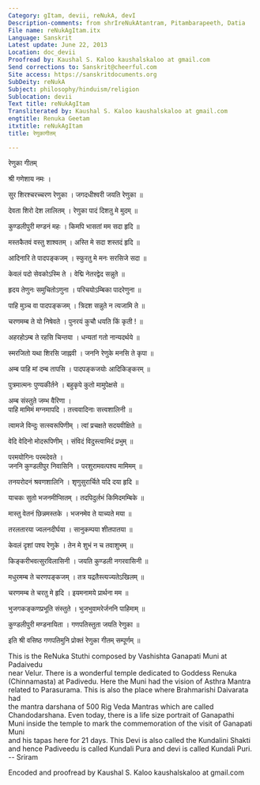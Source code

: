```yaml
---
Category: gItam, devii, reNukA, devI
Description-comments: from shrIreNukAtantram, Pitambarapeeth, Datia
File name: reNukAgItam.itx
Language: Sanskrit
Latest update: June 22, 2013
Location: doc_devii
Proofread by: Kaushal S. Kaloo kaushalskaloo at gmail.com
Send corrections to: Sanskrit@cheerful.com
Site access: https://sanskritdocuments.org
SubDeity: reNukA
Subject: philosophy/hinduism/religion
Sublocation: devii
Text title: reNukAgItam
Transliterated by: Kaushal S. Kaloo kaushalskaloo at gmail.com
engtitle: Renuka Geetam
itxtitle: reNukAgItam
title: रेणुकागीतम्

---
```

  
 रेणुका गीतम्   
  
श्री गणेशाय नमः ।  
  
सुर शिरश्चरच्चरण रेणुका । जगदधीश्वरी जयति रेणुका ॥  
  
देवता शिरो देश लालितम् । रेणुका पादं दिशतु मे मुदम् ॥  
  
कुण्डलीपुरी मण्डनं महः । किमपि भासतां मम सदा हृदि ॥  
  
मस्तकैतवं वस्तु शाश्वतम् । अस्ति मे सदा शस्तदं हृदि ॥  
  
आदिनारि ते पादपङ्कजम् । स्फुरतु मे मनः सरसिजे सदा ॥  
  
केवलं पदो सेवकोऽस्मि ते । वेद्मि नेतरद्वेद सन्नुते ॥  
  
हृदय तेणुनः समुचितोऽणुना । परिचयोऽम्बिका पादरेणुना ॥  
  
पाहि मुञ्च वा पादपङ्कजम् । त्रिदश सन्नुते न त्यजामि ते ॥  
  
चरणमम्ब ते यो निषेवते । पुनरयं कुचौ धयति किं कृती ! ॥  
  
अहरहोऽम्ब ते रहसि चिन्तया । धन्यतां गतो नान्यदर्थये ॥  
  
स्मरजितो यथा शिरसि जाह्नवी । जननि रेणुके मनसि ते कृपा ॥  
  
अम्ब पाहि मां दम्ब तापसि । पादपङ्कजयोः आदिकिङ्करम् ॥  
  
पुत्रमात्मनः पुण्यकीर्तने । बहुकृपे कुतो मामुपेक्षसे ॥  
  
अम्ब संस्तुते जम्भ वैरिणा ।  
पाहि मामिमं मग्नमापदि । तत्त्ववादिनाः सत्त्वशालिनी ॥  
  
त्वामजे विन्दुः सत्स्वरूपिणीम् । त्वां प्रचक्षते सदयवीक्षिते ॥  
  
वेदि वेदिनो मोदरूपिणीम् । संविदं विदुस्त्वामिदं प्रभुम् ॥  
  
परमयोगिनः परमदेवते ।  
जननि कुण्डलीपुर निवासिनि । परशुरामवत्पश्य मामिमम् ॥  
  
तनयरोदनं श्रवणशालिनि । शृणुसुरार्चिते यदि दया हृदि ॥  
  
याचकः सुतो भजनमीप्सितम् । तदपिदुर्लभं किमिदमम्बिके ॥  
  
मास्तु वेतनं छिन्नमस्तके । भजनमेव ते याच्यते मया ॥  
  
तरलतारया ज्वलनदीर्घया । सानुकम्पया शीतपातया ॥  
  
केवलं दृशां पश्य रेणुके । तेन मे शुभं न च तवाशुभम् ॥  
  
किङ्करीभवत्सुरविलासिनी । जयति कुण्डली नगरवासिनी ॥  
  
मधुरमम्ब ते चरणपङ्कजम् । तत्र यद्रतैस्त्यज्यतेऽखिलम् ॥  
  
चरणमम्ब ते चरतु मे हृदि । इयमनामये प्रार्थना मम ॥  
  
भुजगकङ्कणप्रभूति संस्तुते । भुजभुवामरेर्जननि पाहिमाम् ॥  
  
कुण्डलीपुरी मण्डनायिता । गणपतिस्तुता जयति रेणुका ॥  
  
इति श्री वसिष्ठ गणपतिमुनि प्रोक्तं रेणुका गीतम् सम्पूर्णम् ॥  
  
   
  
This is the ReNuka Stuthi composed by Vashishta Ganapati Muni at Padaivedu  
near Velur. There is a wonderful temple dedicated to Goddess Renuka  
(Chinnamasta) at Padivedu. Here the Muni had the vision of Asthra Mantra  
related to Parasurama. This is also the place where Brahmarishi Daivarata had  
the mantra darshana of 500 Rig Veda Mantras which are called  
Chandodarshana. Even today, there is a life size portrait of Ganapathi  
Muni inside the temple to mark the commemoration of the visit of Ganapati Muni  
and his tapas here for 21 days. This Devi is also called the Kundalini Shakti  
and hence Padiveedu is called Kundali Pura and devi is called Kundali Puri.  
-- Sriram  
  
Encoded and proofread by Kaushal S. Kaloo    kaushalskaloo at gmail.com  
  
